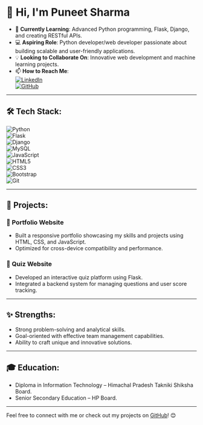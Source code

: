 # 👋 Hi, I'm Puneet Sharma

- 🌱 **Currently Learning**: Advanced Python programming, Flask, Django, and creating RESTful APIs.  
- 💻 **Aspiring Role**: Python developer/web developer passionate about building scalable and user-friendly applications.  
- 💡 **Looking to Collaborate On**: Innovative web development and machine learning projects.  
- 📫 **How to Reach Me**:  
  [![LinkedIn](https://img.shields.io/badge/LinkedIn-%230A66C2.svg?style=for-the-badge&logo=LinkedIn&logoColor=white)](https://www.linkedin.com/in/puneet-sharma-ab5321235/)  
  [![GitHub](https://img.shields.io/badge/GitHub-%23181717.svg?style=for-the-badge&logo=GitHub&logoColor=white)](https://github.com/puneet2628)  

---

## 🛠️ Tech Stack:
![Python](https://img.shields.io/badge/Python-%2314354C.svg?style=for-the-badge&logo=python&logoColor=white)  
![Flask](https://img.shields.io/badge/Flask-%23000000.svg?style=for-the-badge&logo=flask&logoColor=white)  
![Django](https://img.shields.io/badge/Django-%23092E20.svg?style=for-the-badge&logo=django&logoColor=white)  
![MySQL](https://img.shields.io/badge/MySQL-%2300f.svg?style=for-the-badge&logo=mysql&logoColor=white)  
![JavaScript](https://img.shields.io/badge/JavaScript-%23F7DF1E.svg?style=for-the-badge&logo=javascript&logoColor=black)  
![HTML5](https://img.shields.io/badge/HTML5-%23E34F26.svg?style=for-the-badge&logo=html5&logoColor=white)  
![CSS3](https://img.shields.io/badge/CSS3-%231572B6.svg?style=for-the-badge&logo=css3&logoColor=white)  
![Bootstrap](https://img.shields.io/badge/Bootstrap-%23563D7C.svg?style=for-the-badge&logo=bootstrap&logoColor=white)  
![Git](https://img.shields.io/badge/Git-%23F05033.svg?style=for-the-badge&logo=git&logoColor=white)  

---

## 🌟 Projects:
### 📂 Portfolio Website
- Built a responsive portfolio showcasing my skills and projects using HTML, CSS, and JavaScript.  
- Optimized for cross-device compatibility and performance.  

### 📂 Quiz Website
- Developed an interactive quiz platform using Flask.  
- Integrated a backend system for managing questions and user score tracking.  

---

## ✨ Strengths:
- Strong problem-solving and analytical skills.  
- Goal-oriented with effective team management capabilities.  
- Ability to craft unique and innovative solutions.  

---

## 🎓 Education:
- Diploma in Information Technology – Himachal Pradesh Takniki Shiksha Board.  
- Senior Secondary Education – HP Board.  

---

Feel free to connect with me or check out my projects on [GitHub](https://github.com/puneet2628)! 😊
